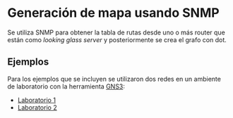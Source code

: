 Generación de mapa usando SNMP
==============================

Se utiliza SNMP para obtener la tabla de rutas desde uno o más router 
que están como *looking glass server* y posteriormente se crea el grafo con dot.

Ejemplos
--------

Para los ejemplos que se incluyen se utilizaron dos redes en un ambiente de 
laboratorio con la herramienta [GNS3](http://www.gns3.net):

- [Laboratorio 1](http://esteban.delaf.cl/archivos/redes/routing/bgp/map/snmp/lab1_gns3.tar.gz)
- [Laboratorio 2](http://esteban.delaf.cl/archivos/redes/routing/bgp/map/snmp/lab2_gns3.tar.gz)
